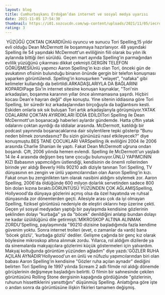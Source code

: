```yaml
--- 
layout: blog
title: Cumhurbaşkanı Erdoğan’dan internet ve sosyal medya uyarısı
date: 2021-11-05 17:54:30
thumbnail: https://i01.sozcucdn.com/wp-content/uploads/2021/11/05/iecrop/rdogan-_16_9_1636134846-670x371.jpg
rating: 3
---
```

 YÜZÜĞÜ ÇOKTAN ÇIKARDIÜnlü oyuncu ve sunucu Tori Spelling,15 yıldır evli olduğu Dean McDermott ile boşanmaya hazırlanıyor. 48 yaşındaki Spelling ile 54 yaşındaki McDermott'un evliliğinin fiili olarak bu yılın ilk aylarında bittiği ileri sürüldü. Geçen mart ayında Spelling'in parmağından evlilik yüzüğünü çıkarması dikkat çekmişti.GERGİN TELEFON GÖRÜŞMESİÜnlü yapımcı Aaron Spelling'in kızı olan Tori, önceki gün de avukatının ofisinin bulunduğu binanın önünde gergin bir telefon konuşması yaparken görüntülendi. Spelling'in konuşurken "velayet", "nafaka" gibi kelimeler kullandığı da belirtildi.ARKADAŞLARIYLA DA BAĞLARINI KOPARDIPage Six'in internet sitesine konuşan kaynaklar, "Tori'nin arkadaşları, boşanma kararının yıllar önce alınmamasına şaşırdı. Hiçbiri kocası Dean'e hayran değil" diye konuştu. Yine sitenin iddiasına göre Tori Spelling, bir süredir kız arkadaşlarından birçoğuyla da bağlantısını kesti. Eskiden onlarla sık sık buluşan Tori artık arkadaşlarıyla görüşmüyor.YATAK ODALARINI ÇOKTAN AYIRDIKLARI İDDİA EDİLDİTori Spelling ile Dean McDermott'un boşanacağı haberleri aylardır gündemde. Hatta çiftin yatak odalarını çoktan ayırdığı da iddialar arasında. McDermott, katıldığı bir podcast yayınında boşanacaklarına dair söylentilere tepki gösterip "Bunu neden bilmek zorundasınız? Bu sizin gününüzü nasıl etkileyecek?" diye konuşmuştu.BEŞ TANE ÇOCUKLARI VARSpelling ilk evliliğini 2004 ile 2006 arasında Charlie Shanian ile yaptı. Fakat Dean McDermott uğruna ondan boşandı. Çift, 2006 yılında hemen evlendi. Spelling ile McDermott'un yaşladı 14 ile 4 arasında değişen beş tane çocuğu bulunuyor.ÜNLÜ YAPIMCININ KIZI Babasının yapımcılığını üstlendiği, kendisinin de önemli rollerinden birinde yer aldığı Beverly Hills 90210 adlı diziyle tanınan Tori Spelling, TV dünyasının en zengin ve ünlü yapımcılarından olan Aaron Spelling'in kızı. Fakat onun bu zenginlikten tam olarak nasibini aldığını söylemek zor. Aaron Spelling, 2006'da öldüğünde 600 milyon dolarlık servetinden sadece 800 bin doları kızına bıraktı.GÖRÜNTÜSÜ YÜZÜNDEN ÇOK AĞLAMIŞSpelling, Hollywood'da dünyaya gözlerini açmış olsa da özel hayatında ve ruhsal dünyasında zor dönemlerden geçti. Ailesiyle arası çok da iyi olmayan Spelling, fiziksel görüntüsü nedeniyle de eleştiri oklarını hep üzerine çekti. Geçen yıl sosyal medyadan yaptığı bir paylaşımda kendisine gözlerinin şeklinden dolayı "kurbağa" ya da "böcek" denildiğini anlatıp bundan dolayı ne kadar üzüldüğünü dile getirmişti.'MİKROSKOP ALTINA ALINMAK ZORDU'Spelling, paylaşımında "90210 dizisine başladığımda fazla kendime güvenim yoktu. Sonra internet trolleri (evet, o zamanlar da vardı) bana 'böcek gözlü', 'kurbağa gözlü' dediler. Gelişme çağında bir genç kız olarak böylesine mikroskop altına alınmak zordu. Yıllarca, rol aldığım dizilerde ya da sinemalarda makyajcılara gözlerimi küçük göstermeleri için yalvardım. Makyaj koltuğunda görüntüm yüzünden ağladım" diye yazdı.'GÖZLER RUHA AÇILAN AYNADIR'Hollywood'un en ünlü ve nüfuzlu yapımcılarından biri olan babası Aaron Spelling'in kendisine "Gözler ruha açılan aynadır" dediğini belirten Tori Spelling ile 1997 yılında Scream 2 adlı filmde rol aldığı dönemde görüşlerinin değişmeye başladığını belirtti. O filmin bir sahnesinde çekilen görüntüsünü Rolling Stone dergisinin kapağında gördüğünde "gözlerinin, ruhunun hissettiklerini yansıttığını" düşünmüş Spelling. Anlattığına göre işte o andan sonra da görüntüsüne ilişkin fikirleri tamamen değişmiş. 
